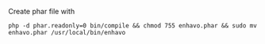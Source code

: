 

Create phar file with 
```
php -d phar.readonly=0 bin/compile && chmod 755 enhavo.phar && sudo mv enhavo.phar /usr/local/bin/enhavo
```
